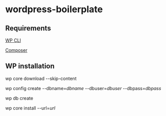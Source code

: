 # wordpress-boilerplate

## Requirements

[WP CLI](https://wp-cli.org/)

[Composer](https://getcomposer.org/)

## WP installation
wp core download --skip-content

wp config create --dbname=*dbname* --dbuser=*dbuser* --dbpass=*dbpass*

wp db create

wp core install --url=*url*

